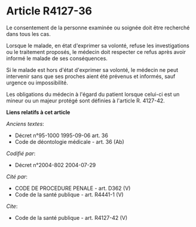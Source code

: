 # Article R4127-36

Le consentement de la personne examinée ou soignée doit être recherché dans tous les cas. 

Lorsque le malade, en état d'exprimer sa volonté, refuse les investigations ou le traitement proposés, le médecin doit
respecter ce refus après avoir informé le malade de ses conséquences. 

Si le malade est hors d'état d'exprimer sa volonté, le médecin ne peut intervenir sans que ses proches aient été prévenus et
informés, sauf urgence ou impossibilité. 

Les obligations du médecin à l'égard du patient lorsque celui-ci est un mineur ou un majeur protégé sont définies à l'article
R. 4127-42.

**Liens relatifs à cet article**

_Anciens textes_:

  - Décret n°95-1000 1995-09-06 art. 36
  - Code de déontologie médicale - art. 36 (Ab)

_Codifié par_:

  - Décret n°2004-802 2004-07-29

_Cité par_:

  - CODE DE PROCEDURE PENALE - art. D362 (V)
  - Code de la santé publique - art. R4441-1 (V)

_Cite_:

  - Code de la santé publique - art. R4127-42 (V)
